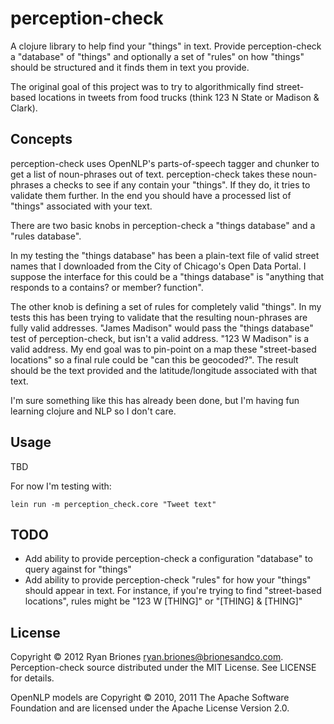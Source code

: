# perception-check

A clojure library to help find your "things" in text. Provide perception-check a "database" of "things" and optionally a set of "rules" on how "things" should be structured and it finds them in text you provide.

The original goal of this project was to try to algorithmically find street-based locations in tweets from food trucks (think 123 N State or Madison & Clark).

## Concepts

perception-check uses OpenNLP's parts-of-speech tagger and chunker to get a list of noun-phrases out of text. perception-check takes these noun-phrases a checks to see if any contain your "things". If they do, it tries to validate them further. In the end you should have a processed list of "things" associated with your text.

There are two basic knobs in perception-check a "things database" and a "rules database". 

In my testing the "things database" has been a plain-text file of valid street names that I downloaded from the City of Chicago's Open Data Portal. I suppose the interface for this could be a "things database" is "anything that responds to a contains? or member? function".

The other knob is defining a set of rules for completely valid "things". In my tests this has been trying to validate that the resulting noun-phrases are fully valid addresses. "James Madison" would pass the "things database" test of perception-check, but isn't a valid address. "123 W Madison" is a valid address. My end goal was to pin-point on a map these "street-based locations" so a final rule could be "can this be geocoded?". The result should be the text provided and the latitude/longitude associated with that text.

I'm sure something like this has already been done, but I'm having fun learning clojure and NLP so I don't care.

## Usage

TBD

For now I'm testing with:

    lein run -m perception_check.core "Tweet text"

## TODO

* Add ability to provide perception-check a configuration "database" to query against for "things"
* Add ability to provide perception-check "rules" for how your "things" should appear in text. For instance, if you're trying to find "street-based locations", rules might be "123 W [THING]" or "[THING] & [THING]"

## License

Copyright © 2012 Ryan Briones <ryan.briones@brionesandco.com>. Perception-check source distributed under the MIT License. See LICENSE for details.

OpenNLP models are Copyright © 2010, 2011 The Apache Software Foundation and are licensed under the Apache License Version 2.0.